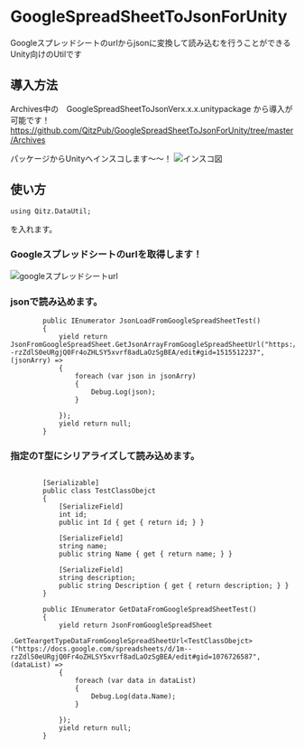 # GoogleSpreadSheetToJsonForUnity
Googleスプレッドシートのurlからjsonに変換して読み込むを行うことができるUnity向けのUtilです

## 導入方法
Archives中の　GoogleSpreadSheetToJsonVerx.x.x.unitypackage 
から導入が可能です！
https://github.com/QitzPub/GoogleSpreadSheetToJsonForUnity/tree/master/Archives

パッケージからUnityへインスコします〜〜！
![インスコ図](https://i.gyazo.com/d76cbd29f11ae1bb3efb49ac55d0b587.png "インスコ")


##  使い方

```namespace
using Qitz.DataUtil;
```
を入れます。

### Googleスプレッドシートのurlを取得します！

![googleスプレッドシートurl](https://i.gyazo.com/af6e69c3311e370e3b85cb5f29608a86.png "url")


### jsonで読み込めます。

```jsonで読み込む
        public IEnumerator JsonLoadFromGoogleSpreadSheetTest()
        {
            yield return JsonFromGoogleSpreadSheet.GetJsonArrayFromGoogleSpreadSheetUrl("https://docs.google.com/spreadsheets/d/1m--rzZdlS0eURgjQ0Fr4oZHLSY5xvrf8adLaOzSgBEA/edit#gid=1515512237", (jsonArry) =>
            {
                foreach (var json in jsonArry)
                {
                    Debug.Log(json);
                }

            });
            yield return null;
        }
```

### 指定のT型にシリアライズして読み込めます。

```指定の型にシリアライズして読み込む

        [Serializable]
        public class TestClassObejct
        {
            [SerializeField]
            int id;
            public int Id { get { return id; } }

            [SerializeField]
            string name;
            public string Name { get { return name; } }

            [SerializeField]
            string description;
            public string Description { get { return description; } }
        }

        public IEnumerator GetDataFromGoogleSpreadSheetTest()
        {
            yield return JsonFromGoogleSpreadSheet
            .GetTeargetTypeDataFromGoogleSpreadSheetUrl<TestClassObejct>("https://docs.google.com/spreadsheets/d/1m--rzZdlS0eURgjQ0Fr4oZHLSY5xvrf8adLaOzSgBEA/edit#gid=1076726587", (dataList) =>
            {
                foreach (var data in dataList)
                {
                    Debug.Log(data.Name);
                }

            });
            yield return null;
        }
```


